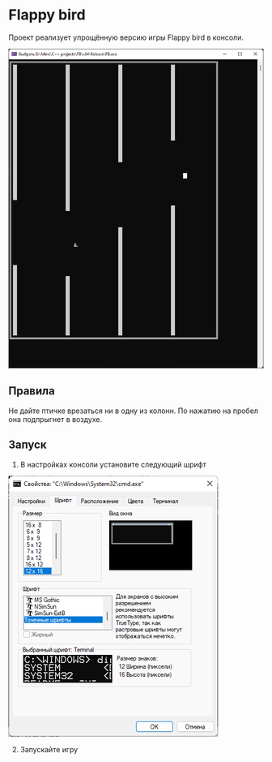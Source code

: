 # Flappy bird

Проект реализует упрощённую версию игры Flappy bird в консоли.

![Игра](./images/game.png)

## Правила

Не дайте птичке врезаться ни в одну из колонн. По нажатию на пробел она подпрыгнет в воздухе.

## Запуск

1) В настройках консоли установите следующий шрифт

![Шрифт](./images/setup.png)

2) Запускайте игру